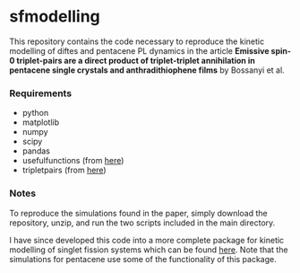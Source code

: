 # sfmodelling

This repository contains the code necessary to reproduce the kinetic modelling of diftes and pentacene PL dynamics in the article **Emissive spin-0 triplet-pairs are a direct product of triplet-triplet annihilation in pentacene single crystals and anthradithiophene films** by Bossanyi et al.

### Requirements
- python
- matplotlib
- numpy
- scipy
- pandas
- usefulfunctions (from [here](https://github.com/davidbossanyi/useful-functions))
- tripletpairs (from [here](https://github.com/davidbossanyi/triplet-pair-states))

### Notes
To reproduce the simulations found in the paper, simply download the repository, unzip, and run the two scripts included in the main directory.

I have since developed this code into a more complete package for kinetic modelling of singlet fission systems which can be found [here](https://github.com/davidbossanyi/triplet-pair-states). Note that the simulations for pentacene use some of the functionality of this package.
